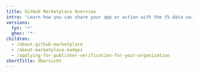 ```yaml
---
title: GitHub Marketplace Overview
intro: 'Learn how you can share your app or action with the {% data variables.product.company_short %} community on {% data variables.product.prodname_marketplace %}.'
versions:
  fpt: '*'
  ghec: '*'
children:
  - /about-github-marketplace
  - /about-marketplace-badges
  - /applying-for-publisher-verification-for-your-organization
shortTitle: Übersicht
---
```


